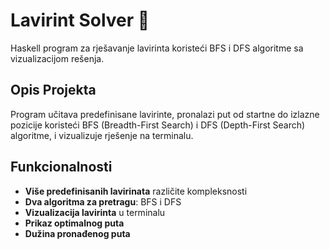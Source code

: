 # Lavirint Solver 🧩

Haskell program za rјešavanje lavirinta koristeći BFS i DFS algoritme sa vizualizacijom rešenja.

## Opis Projekta

Program učitava predefinisane lavirinte, pronalazi put od startne do izlazne pozicije koristeći BFS (Breadth-First Search) i DFS (Depth-First Search) algoritme, i vizualizuje rјešenje na terminalu.

## Funkcionalnosti

- **Više predefinisanih lavirinata** različite kompleksnosti
- **Dva algoritma za pretragu**: BFS i DFS
- **Vizualizacija lavirinta** u terminalu
- **Prikaz optimalnog puta**
- **Dužina pronađenog puta**
